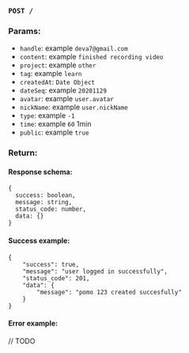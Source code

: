 ### `POST /`

### Params:

* `handle`: example `deva7@gmail.com`
* `content`: example `finished recording video`
* `project`: example `other`
* `tag`: example `learn`
* `createdAt`: `Date Object`
* `dateSeq`: example `20201129`
* `avatar`: example `user.avatar`
* `nickName`: example `user.nickName`
* `type`: example `-1`
* `time`: example `60` 1min
* `public`: example `true`

### Return:

#### Response schema:
```
{ 
  success: boolean,
  message: string,
  status_code: number,
  data: {}
}
```

#### Success example:
```
{
    "success": true,
    "message": "user logged in successfully",
    "status_code": 201,
    "data": {
        "message": "pomo 123 created succesfully"
    }
}
```

#### Error example:
// TODO

